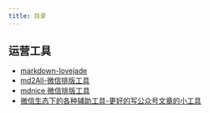 ```yaml
---
title: 目录
---
```


## 运营工具

- [markdown-lovejade](https://markdown.lovejade.cn/)
- [md2All-微信排版工具](http://md.aclickall.com/)
- [mdnice 微信排版工具](https://mdnice.com/)
- [微信生态下的各种辅助工具-更好的写公众号文章的小工具](https://www.wxmarkdown.com/)

<div align="right">
  <ShareLink />
</div>
<div align="center">
  <DaShang />
</div>
